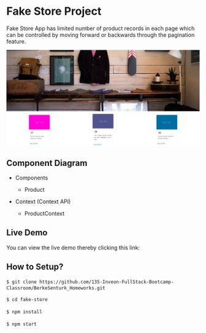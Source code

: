 # Fake Store Project

Fake Store App has limited number of product records in each page which can be controlled by moving forward or backwards through the pagination feature.

![ss](./img/ss.png)

## Component Diagram

- Components
    - Product

- Context (Context API)
    - ProductContext


## Live Demo

You can view the live demo thereby clicking this link: 

## How to Setup?

```
$ git clone https://github.com/135-Inveon-FullStack-Bootcamp-Classroom/BerkeSenturk_Homeworks.git
```

```
$ cd fake-store

$ npm install

$ npm start
```